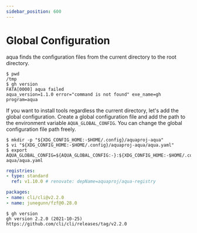 ```yaml
---
sidebar_position: 600
---
```


# Global Configuration

aqua finds the configuration files from the current directory to the root directory.

```console
$ pwd
/tmp
$ gh version
FATA[0000] aqua failed                                   aqua_version=1.1.0 error="command is not found" exe_name=gh program=aqua
```

If you want to install tools regardless the current directory,
let's add the global configuration.
Create a global configuration file and add the path to the environment variable `AQUA_GLOBAL_CONFIG`.
You can change the global configuration file path freely.

```console
$ mkdir -p "${XDG_CONFIG_HOME:-$HOME/.config}/aquaproj-aqua"
$ vi "${XDG_CONFIG_HOME:-$HOME/.config}/aquaproj-aqua/aqua.yaml"
$ export AQUA_GLOBAL_CONFIG=${AQUA_GLOBAL_CONFIG:-}:${XDG_CONFIG_HOME:-$HOME/.config}/aquaproj-aqua/aqua.yaml
```

```yaml
registries:
- type: standard
  ref: v1.10.0 # renovate: depName=aquaproj/aqua-registry

packages:
- name: cli/cli@v2.2.0
- name: junegunn/fzf@0.28.0
```

```console
$ gh version
gh version 2.2.0 (2021-10-25)
https://github.com/cli/cli/releases/tag/v2.2.0
```
